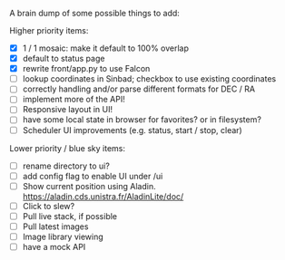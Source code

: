 A brain dump of some possible things to add:

Higher priority items:
- [X] 1 / 1 mosaic: make it default to 100% overlap
- [X] default to status page
- [X] rewrite front/app.py to use Falcon
- [ ] lookup coordinates in Sinbad; checkbox to use existing coordinates
- [ ] correctly handling and/or parse different formats for DEC / RA
- [ ] implement more of the API!
- [ ] Responsive layout in UI!
- [ ] have some local state in browser for favorites?  or in filesystem?
- [ ] Scheduler UI improvements (e.g. status, start / stop, clear)

Lower priority / blue sky items:
- [ ] rename directory to ui?
- [ ] add config flag to enable UI under /ui
- [ ] Show current position using Aladin.  https://aladin.cds.unistra.fr/AladinLite/doc/
- [ ] Click to slew?
- [ ] Pull live stack, if possible
- [ ] Pull latest images
- [ ] Image library viewing
- [ ] have a mock API
